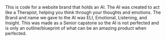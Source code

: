 This is code for a website brand that holds an AI. The AI was created to act like a Therapist, helping you think through your thoughts and emotions. The Brand and name we gave to the AI was ELI, Emotional, Listening, and Insight. This was made as a Senior capstone so the AI is not perfected and is only an outline/blueprint of what can be an amazing product when perfected. 
